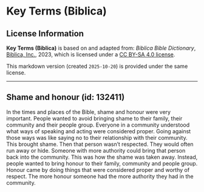 # Key Terms (Biblica)

## License Information

**Key Terms (Biblica)** is based on and adapted from: _Biblica Bible Dictionary_, [Biblica, Inc.](https://www.biblica.com/), 2023, which is licensed under a [CC BY-SA 4.0 license](https://creativecommons.org/licenses/by-sa/4.0/legalcode.en).

This markdown version (created `2025-10-20`) is provided under the same license.



--------------------------------

## Shame and honour (id: 132411)

In the times and places of the Bible, shame and honour were very important. People wanted to avoid bringing shame to their family, their community and their people group. Everyone in a community understood what ways of speaking and acting were considered proper. Going against those ways was like saying no to their relationship with their community. This brought shame. Then that person wasn’t respected. They would often run away or hide. Someone with more authority could bring that person back into the community. This was how the shame was taken away. Instead, people wanted to bring honour to their family, community and people group. Honour came by doing things that were considered proper and worthy of respect. The more honour someone had the more authority they had in the community.


